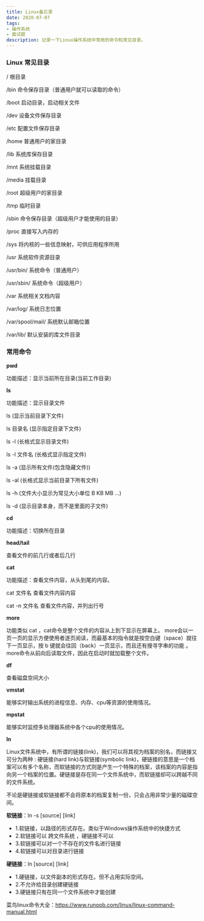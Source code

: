 ```yaml
---
title: Linux备忘录
date: 2020-07-07
tags: 
- 操作系统
- 面试题
description: 记录一下Linux操作系统中常用的命令和常见目录。
---
```


### **Linux 常见目录**

/ 根目录

/bin 命令保存目录（普通用户就可以读取的命令）

/boot 启动目录，启动相关文件

/dev 设备文件保存目录

/etc 配置文件保存目录

/home 普通用户的家目录

/lib 系统库保存目录

/mnt 系统挂载目录

/media 挂载目录

/root 超级用户的家目录

/tmp 临时目录

/sbin 命令保存目录（超级用户才能使用的目录）

/proc 直接写入内存的

/sys 将内核的一些信息映射，可供应用程序所用

/usr 系统软件资源目录

/usr/bin/ 系统命令（普通用户）

/usr/sbin/ 系统命令（超级用户）

/var 系统相关文档内容

/var/log/ 系统日志位置

/var/spool/mail/ 系统默认邮箱位置

/var/lib/ 默认安装的库文件目录



### 常用命令

**pwd**

功能描述：显示当前所在目录(当前工作目录)

**ls**

功能描述：显示目录文件

ls (显示当前目录下文件)

ls 目录名 (显示指定目录下文件)

ls -l (长格式显示目录文件)

ls -l 文件名 (长格式显示指定文件)

ls -a (显示所有文件(包含隐藏文件))

ls -al (长格式显示当前目录下所有文件)

ls -h (文件大小显示为常见大小单位 B KB MB ...)

ls -d (显示目录本身，而不是里面的子文件)

**cd**

功能描述：切换所在目录



**head/tail**

查看文件的前几行或者后几行

**cat**

功能描述：查看文件内容，从头到尾的内容。

cat 文件名 查看文件内容内容

cat -n 文件名 查看文件内容，并列出行号

**more**

功能类似 cat ，cat命令是整个文件的内容从上到下显示在屏幕上。 more会以一页一页的显示方便使用者逐页阅读，而最基本的指令就是按空白键（space）就往下一页显示，按 b 键就会往回（back）一页显示，而且还有搜寻字串的功能 。more命令从前向后读取文件，因此在启动时就加载整个文件。



**df**

查看磁盘空间大小

**vmstat**

能够实时输出系统的进程信息、内存、cpu等资源的使用情况。

**mpstat**

能够实时监控多处理器系统中各个cpu的使用情况。



**ln**

Linux文件系统中，有所谓的链接(link)，我们可以将其视为档案的别名，而链接又可分为两种 : 硬链接(hard link)与软链接(symbolic link)，硬链接的意思是一个档案可以有多个名称，而软链接的方式则是产生一个特殊的档案，该档案的内容是指向另一个档案的位置。硬链接是存在同一个文件系统中，而软链接却可以跨越不同的文件系统。

不论是硬链接或软链接都不会将原本的档案复制一份，只会占用非常少量的磁碟空间。

**软链接**：ln -s [source]  [link]

- 1.软链接，以路径的形式存在。类似于Windows操作系统中的快捷方式
- 2.软链接可以 跨文件系统 ，硬链接不可以
- 3.软链接可以对一个不存在的文件名进行链接
- 4.软链接可以对目录进行链接

**硬链接**：ln  [source]  [link]

- 1.硬链接，以文件副本的形式存在。但不占用实际空间。
- 2.不允许给目录创建硬链接
- 3.硬链接只有在同一个文件系统中才能创建



菜鸟linux命令大全：https://www.runoob.com/linux/linux-command-manual.html